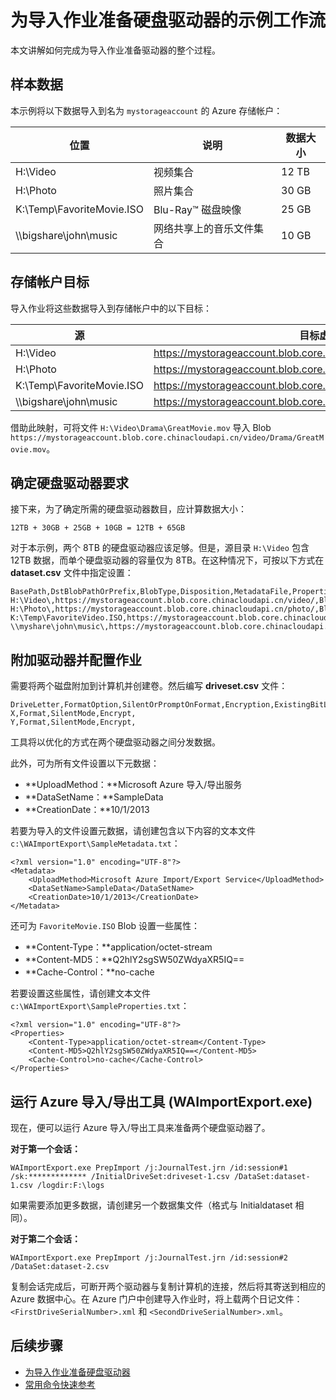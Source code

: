<properties
    pageTitle="为 Azure 导入作业准备硬盘驱动器的示例工作流 | Azure"
    description="参阅针对 Azure 导入/导出服务中的导入作业准备驱动器的整个过程演练"
    author="muralikk"
    manager="syadav"
    editor="tysonn"
    services="storage"
    documentationcenter="" />  

<tags
    ms.service="storage"
    ms.workload="storage"
    ms.tgt_pltfrm="na"
    ms.devlang="na"
    ms.topic="article"
    ms.date="01/23/2017"
    wacn.date="03/20/2017"
    ms.author="muralikk" />  


# 为导入作业准备硬盘驱动器的示例工作流

本文讲解如何完成为导入作业准备驱动器的整个过程。

## 样本数据

本示例将以下数据导入到名为 `mystorageaccount` 的 Azure 存储帐户：

|位置|说明|数据大小|
|--------------|-----------------|-----|
|H:\\Video|视频集合|12 TB|
|H:\\Photo|照片集合|30 GB|
|K:\\Temp\\FavoriteMovie.ISO|Blu-Ray™ 磁盘映像|25 GB|
|\\\bigshare\\john\\music|网络共享上的音乐文件集合|10 GB|

## 存储帐户目标

导入作业将这些数据导入到存储帐户中的以下目标：

|源|目标虚拟目录或 Blob|
|------------|-------------------------------------------|
|H:\\Video|https://mystorageaccount.blob.core.chinacloudapi.cn/video|
|H:\\Photo|https://mystorageaccount.blob.core.chinacloudapi.cn/photo|
|K:\\Temp\\FavoriteMovie.ISO|https://mystorageaccount.blob.core.chinacloudapi.cn/favorite/FavoriteMovies.ISO|
|\\\bigshare\\john\\music|https://mystorageaccount.blob.core.chinacloudapi.cn/music|  


借助此映射，可将文件 `H:\Video\Drama\GreatMovie.mov` 导入 Blob `https://mystorageaccount.blob.core.chinacloudapi.cn/video/Drama/GreatMovie.mov`。

## 确定硬盘驱动器要求

接下来，为了确定所需的硬盘驱动器数目，应计算数据大小：

`12TB + 30GB + 25GB + 10GB = 12TB + 65GB`  


对于本示例，两个 8TB 的硬盘驱动器应该足够。但是，源目录 `H:\Video` 包含 12TB 数据，而单个硬盘驱动器的容量仅为 8TB。在这种情况下，可按以下方式在 **dataset.csv** 文件中指定设置：


	BasePath,DstBlobPathOrPrefix,BlobType,Disposition,MetadataFile,PropertiesFile
	H:\Video\,https://mystorageaccount.blob.core.chinacloudapi.cn/video/,BlockBlob,rename,None,H:\mydirectory\properties.xml
	H:\Photo\,https://mystorageaccount.blob.core.chinacloudapi.cn/photo/,BlockBlob,rename,None,H:\mydirectory\properties.xml
	K:\Temp\FavoriteVideo.ISO,https://mystorageaccount.blob.core.chinacloudapi.cn/favorite/FavoriteVideo.ISO,BlockBlob,rename,None,H:\mydirectory\properties.xml
	\\myshare\john\music\,https://mystorageaccount.blob.core.chinacloudapi.cn/music/,BlockBlob,rename,None,H:\mydirectory\properties.xml


## 附加驱动器并配置作业

需要将两个磁盘附加到计算机并创建卷。然后编写 **driveset.csv** 文件：


	DriveLetter,FormatOption,SilentOrPromptOnFormat,Encryption,ExistingBitLockerKey
	X,Format,SilentMode,Encrypt,
	Y,Format,SilentMode,Encrypt,


工具将以优化的方式在两个硬盘驱动器之间分发数据。

此外，可为所有文件设置以下元数据：

* **UploadMethod：**Microsoft Azure 导入/导出服务
* **DataSetName：**SampleData
* **CreationDate：**10/1/2013

若要为导入的文件设置元数据，请创建包含以下内容的文本文件 `c:\WAImportExport\SampleMetadata.txt`：


	<?xml version="1.0" encoding="UTF-8"?>
	<Metadata>
	    <UploadMethod>Microsoft Azure Import/Export Service</UploadMethod>
	    <DataSetName>SampleData</DataSetName>
	    <CreationDate>10/1/2013</CreationDate>
	</Metadata>


还可为 `FavoriteMovie.ISO` Blob 设置一些属性：

* **Content-Type：**application/octet-stream
* **Content-MD5：**Q2hlY2sgSW50ZWdyaXR5IQ==
* **Cache-Control：**no-cache

若要设置这些属性，请创建文本文件 `c:\WAImportExport\SampleProperties.txt`：


	<?xml version="1.0" encoding="UTF-8"?>
	<Properties>
	    <Content-Type>application/octet-stream</Content-Type>
	    <Content-MD5>Q2hlY2sgSW50ZWdyaXR5IQ==</Content-MD5>
	    <Cache-Control>no-cache</Cache-Control>
	</Properties>


## 运行 Azure 导入/导出工具 (WAImportExport.exe)

现在，便可以运行 Azure 导入/导出工具来准备两个硬盘驱动器了。

**对于第一个会话：**


	WAImportExport.exe PrepImport /j:JournalTest.jrn /id:session#1  /sk:************* /InitialDriveSet:driveset-1.csv /DataSet:dataset-1.csv /logdir:F:\logs


如果需要添加更多数据，请创建另一个数据集文件（格式与 Initialdataset 相同）。

**对于第二个会话：**


	WAImportExport.exe PrepImport /j:JournalTest.jrn /id:session#2  /DataSet:dataset-2.csv


复制会话完成后，可断开两个驱动器与复制计算机的连接，然后将其寄送到相应的 Azure 数据中心。在 Azure 门户中创建导入作业时，将上载两个日记文件：`<FirstDriveSerialNumber>.xml` 和 `<SecondDriveSerialNumber>.xml`。

## 后续步骤

* [为导入作业准备硬盘驱动器](/documentation/articles/storage-import-export-tool-preparing-hard-drives-import/)
* [常用命令快速参考](/documentation/articles/storage-import-export-tool-quick-reference/)

<!---HONumber=Mooncake_0313_2017-->